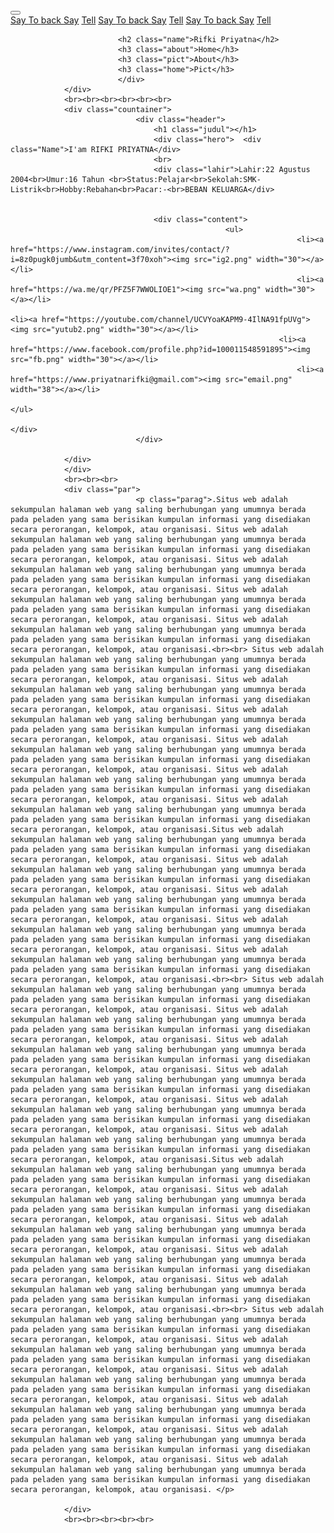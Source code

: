 <!DOCTYPE html>
<html lang="in">
<head>
				<title>Judul halaman</title>
				<style>
								body{
				background-image:url(ni.png);
				background-size:1800px 1800px;
				background-position:-350px -100px;
				backgrounage:rgba(0, 0, 0, .5);			
}
.back{
				background-image:url(gu.png);
				background-size:1800px 1800px;
				background-position:-350px -100px;
				opacity:.3;
}

img{
				border-radius:20px;
}

.judul{
				position:fixed;
				right:0; left:0; 
}


.jud{				
				margin-left:-20px;
				margin-right:-20px;
				margin-top:-30px;
				padding-top:120px;
				background-color:gray;
}



.toggle{
				display:flex;
				flex-direction:column;
				height:28px;
				justify-content:space-between;
				margin-top:-80px;
				margin-left:23px;
				background-color:gray;
}

.toggle span{
				display:block;
				width:25px;
				height:4px;
				color:white;
				background-color:white;
}

.togggle{
				position:absolute;
				display:none;
				width: 80%;
	     overflow-y:scroll;
       background-color:gray;
       transition: width 2s;
       margin-top:35px;
       border-radius:0px 10px 10px 0px;
       
}
.togle:hover > .togggle{
				display:block;
				
}

.togggle a{
				display:block;
				padding: 50px;
         text-decoration: none;
         color: white;
}

.togggle > a:hover{
				color:black;
				background:gainsboro;
				
}
.name{
				color:white;
				margin-left:130px;
				margin-top:-35px;
				font-size:37px;
				font-family:cursive,"Brush Script MT";
}

.about{
				Color:white;
				Margin-left:600px;
				margin-top:-55px;
				font-size:33px;
				font-family:"Courier New", monospace;
}

.pict{
				color:white;
				margin-left:720px;
				margin-top:-59px;
				font-size:32px;
				font-family:"Courier New", monospace;				
}

.home{
				color:white;
				margin-left:850px;
				margin-top:-58px;
				font-size:33px;
				font-family:"Courier New", monospace;
}

.countainer{
      margin-left:150px;
      margin-right:130px;
      background-image:url(ju.jpg);
      margin-top:30px;
      height:px;
      background-position:0 290px;
      border-radius:70px;            				
}

.hero{
				height:350px;
				background-image:url("ki.jpg");
				background-size:px;
				background-repeat:no-repeat;
				background-size:350px 350px;
				background-position:0px 0px;
				display:inline-block;
				border-radius:50px 5px 5px 50px;
						
}

.hero .Name{
				Font-size:29px;
				Float:right;
				Margin-left:400px;
				font-family:courier new;
				color:black;
				Font-weight:bold;
				margin-top:30px;
											
}
.hero .lahir{
				Font-size:20px;
				Float:right;
				Margin-right:100px;
				font-family:courier new;
				color:black;
				Font-weight:bold;
				margin-top:30px;
				display:inline-block;			
}

.content ul li{
				Float:right;
				color:White;
				margin-top:220px;
				margin-right:-275px;
				display:block;
				margin-left:300px;
				
}

.content a img {
				text-decoration:;
				color:White;
				background:no-repeat;
				background-size:px 30px;
				display:inline-block;
}

.par{
				margin-left:50px;
				margin-right:50px;
				background-color:gainsboro;
				padding:30px;
				border-radius:50px 50px 50px 50px;
}

.parag{
				color:black;
				font-family:arial,sans-serif;
}
				</style>
</head>
<body>
				
</body>
</html><!DOCTYPE html>
<html lang="in">
<head>
				<title>Rifki PriyatnA</title>
				<link rel="stylesheet" href="ikyy.css">
</head>
<body>
				<div class="judul">
							<p class="jud"></p>	
							<div class="togle">
											<div class="togle">
									<button class="toggle">						
											<span></span>
											<span></span>
											<span></span>
											</button>
											<div class="togggle">
         <a href="#"> Say </a>
         <a href="#"> To </a>
         <a href="#"> back </a>
         <a href="#">Say</a>
         <a href="#">Tell</a>
         <a href="#"> Say </a>
         <a href="#"> To </a>
         <a href="#"> back </a>
         <a href="#">Say</a>
         <a href="#">Tell</a>
         <a href="#"> Say </a>
         <a href="#"> To </a>
         <a href="#"> back </a>
         <a href="#">Say</a>
         <a href="#">Tell</a>
      </div>
											</div>
							</div>
							
							<h2 class="name">Rifki Priyatna</h2>	
							<h3 class="about">Home</h3>
							<h3 class="pict">About</h3>
							<h3 class="home">Pict</h3>
							</div>
				</div>
				<br><br><br><br><br><br>
				<div class="countainer">
								<div class="header">
									<h1 class="judul"></h1>
									<div class="hero">	<div class="Name">I'am RIFKI PRIYATNA</div>
									<br>
									<div class="lahir">Lahir:22 Agustus 2004<br>Umur:16 Tahun <br>Status:Pelajar<br>Sekolah:SMK-Listrik<br>Hobby:Rebahan<br>Pacar:-<br>BEBAN KELUARGA</div>
															

									<div class="content">
													<ul>
																	<li><a href="https://www.instagram.com/invites/contact/?i=8z0pugk0jumb&utm_content=3f70xoh"><img src="ig2.png" width="30"></a></li>
																	<li><a href="https://wa.me/qr/PFZ5F7WWOLIOE1"><img src="wa.png" width="30"></a></li>
																		<li><a href="https://youtube.com/channel/UCVYoaKAPM9-4IlNA91fpUVg"><img src="yutub2.png" width="30"></a></li>
																<li><a href="https://www.facebook.com/profile.php?id=100011548591895"><img src="fb.png" width="30"></a></li>	
																	<li><a href="https://www.priyatnarifki@gmail.com"><img src="email.png" width="38"></a></li>														
																													</ul>																													 									
																						</div>																																																																												
								</div>
								
				</div>
				</div>
				<br><br><br>
				<div class="par">
								<p class="parag">.Situs web adalah sekumpulan halaman web yang saling berhubungan yang umumnya berada pada peladen yang sama berisikan kumpulan informasi yang disediakan secara perorangan, kelompok, atau organisasi. Situs web adalah sekumpulan halaman web yang saling berhubungan yang umumnya berada pada peladen yang sama berisikan kumpulan informasi yang disediakan secara perorangan, kelompok, atau organisasi. Situs web adalah sekumpulan halaman web yang saling berhubungan yang umumnya berada pada peladen yang sama berisikan kumpulan informasi yang disediakan secara perorangan, kelompok, atau organisasi. Situs web adalah sekumpulan halaman web yang saling berhubungan yang umumnya berada pada peladen yang sama berisikan kumpulan informasi yang disediakan secara perorangan, kelompok, atau organisasi. Situs web adalah sekumpulan halaman web yang saling berhubungan yang umumnya berada pada peladen yang sama berisikan kumpulan informasi yang disediakan secara perorangan, kelompok, atau organisasi.<br><br> Situs web adalah sekumpulan halaman web yang saling berhubungan yang umumnya berada pada peladen yang sama berisikan kumpulan informasi yang disediakan secara perorangan, kelompok, atau organisasi. Situs web adalah sekumpulan halaman web yang saling berhubungan yang umumnya berada pada peladen yang sama berisikan kumpulan informasi yang disediakan secara perorangan, kelompok, atau organisasi. Situs web adalah sekumpulan halaman web yang saling berhubungan yang umumnya berada pada peladen yang sama berisikan kumpulan informasi yang disediakan secara perorangan, kelompok, atau organisasi. Situs web adalah sekumpulan halaman web yang saling berhubungan yang umumnya berada pada peladen yang sama berisikan kumpulan informasi yang disediakan secara perorangan, kelompok, atau organisasi. Situs web adalah sekumpulan halaman web yang saling berhubungan yang umumnya berada pada peladen yang sama berisikan kumpulan informasi yang disediakan secara perorangan, kelompok, atau organisasi. Situs web adalah sekumpulan halaman web yang saling berhubungan yang umumnya berada pada peladen yang sama berisikan kumpulan informasi yang disediakan secara perorangan, kelompok, atau organisasi.Situs web adalah sekumpulan halaman web yang saling berhubungan yang umumnya berada pada peladen yang sama berisikan kumpulan informasi yang disediakan secara perorangan, kelompok, atau organisasi. Situs web adalah sekumpulan halaman web yang saling berhubungan yang umumnya berada pada peladen yang sama berisikan kumpulan informasi yang disediakan secara perorangan, kelompok, atau organisasi. Situs web adalah sekumpulan halaman web yang saling berhubungan yang umumnya berada pada peladen yang sama berisikan kumpulan informasi yang disediakan secara perorangan, kelompok, atau organisasi. Situs web adalah sekumpulan halaman web yang saling berhubungan yang umumnya berada pada peladen yang sama berisikan kumpulan informasi yang disediakan secara perorangan, kelompok, atau organisasi. Situs web adalah sekumpulan halaman web yang saling berhubungan yang umumnya berada pada peladen yang sama berisikan kumpulan informasi yang disediakan secara perorangan, kelompok, atau organisasi.<br><br> Situs web adalah sekumpulan halaman web yang saling berhubungan yang umumnya berada pada peladen yang sama berisikan kumpulan informasi yang disediakan secara perorangan, kelompok, atau organisasi. Situs web adalah sekumpulan halaman web yang saling berhubungan yang umumnya berada pada peladen yang sama berisikan kumpulan informasi yang disediakan secara perorangan, kelompok, atau organisasi. Situs web adalah sekumpulan halaman web yang saling berhubungan yang umumnya berada pada peladen yang sama berisikan kumpulan informasi yang disediakan secara perorangan, kelompok, atau organisasi. Situs web adalah sekumpulan halaman web yang saling berhubungan yang umumnya berada pada peladen yang sama berisikan kumpulan informasi yang disediakan secara perorangan, kelompok, atau organisasi. Situs web adalah sekumpulan halaman web yang saling berhubungan yang umumnya berada pada peladen yang sama berisikan kumpulan informasi yang disediakan secara perorangan, kelompok, atau organisasi. Situs web adalah sekumpulan halaman web yang saling berhubungan yang umumnya berada pada peladen yang sama berisikan kumpulan informasi yang disediakan secara perorangan, kelompok, atau organisasi.Situs web adalah sekumpulan halaman web yang saling berhubungan yang umumnya berada pada peladen yang sama berisikan kumpulan informasi yang disediakan secara perorangan, kelompok, atau organisasi. Situs web adalah sekumpulan halaman web yang saling berhubungan yang umumnya berada pada peladen yang sama berisikan kumpulan informasi yang disediakan secara perorangan, kelompok, atau organisasi. Situs web adalah sekumpulan halaman web yang saling berhubungan yang umumnya berada pada peladen yang sama berisikan kumpulan informasi yang disediakan secara perorangan, kelompok, atau organisasi. Situs web adalah sekumpulan halaman web yang saling berhubungan yang umumnya berada pada peladen yang sama berisikan kumpulan informasi yang disediakan secara perorangan, kelompok, atau organisasi. Situs web adalah sekumpulan halaman web yang saling berhubungan yang umumnya berada pada peladen yang sama berisikan kumpulan informasi yang disediakan secara perorangan, kelompok, atau organisasi.<br><br> Situs web adalah sekumpulan halaman web yang saling berhubungan yang umumnya berada pada peladen yang sama berisikan kumpulan informasi yang disediakan secara perorangan, kelompok, atau organisasi. Situs web adalah sekumpulan halaman web yang saling berhubungan yang umumnya berada pada peladen yang sama berisikan kumpulan informasi yang disediakan secara perorangan, kelompok, atau organisasi. Situs web adalah sekumpulan halaman web yang saling berhubungan yang umumnya berada pada peladen yang sama berisikan kumpulan informasi yang disediakan secara perorangan, kelompok, atau organisasi. Situs web adalah sekumpulan halaman web yang saling berhubungan yang umumnya berada pada peladen yang sama berisikan kumpulan informasi yang disediakan secara perorangan, kelompok, atau organisasi. Situs web adalah sekumpulan halaman web yang saling berhubungan yang umumnya berada pada peladen yang sama berisikan kumpulan informasi yang disediakan secara perorangan, kelompok, atau organisasi. Situs web adalah sekumpulan halaman web yang saling berhubungan yang umumnya berada pada peladen yang sama berisikan kumpulan informasi yang disediakan secara perorangan, kelompok, atau organisasi. </p>
								
				</div>
				<br><br><br><br><br>
</body>
</html>


